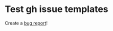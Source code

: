 # Test gh issue templates

Create a [bug report](https://github.com/dkistner/test-gh-issue-template/issues/new/choose)!
